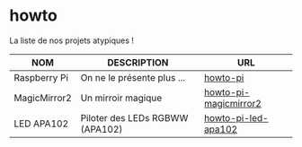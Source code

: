 # howto
La liste de nos projets atypiques !

NOM | DESCRIPTION | URL
----|-------------|-----
Raspberry Pi | On ne le présente plus ... | [howto-pi](howto-pi)
MagicMirror2 | Un mirroir magique | [howto-pi-magicmirror2]()
LED APA102 | Piloter des LEDs RGBWW (APA102) | [howto-pi-led-apa102](howto-pi-led-apa102)

